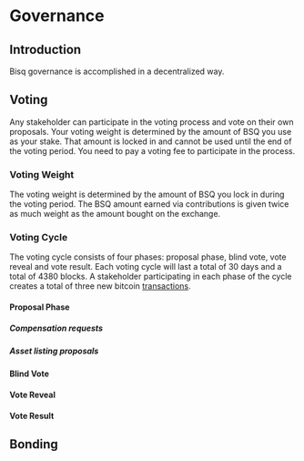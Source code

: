 # Governance

## Introduction

Bisq governance is accomplished in a decentralized way. 

## Voting
Any stakeholder can participate in the voting process and vote on their own proposals. 
Your voting weight is determined by the amount of BSQ you use as your stake. 
That amount is locked in and cannot be used until the end of the voting period. 
You need to pay a voting fee to participate in the process.

### Voting Weight
The voting weight is determined by the amount of BSQ you lock in during the voting period. The BSQ amount earned via contributions is given twice as much weight as the amount bought on the exchange. 

### Voting Cycle
The voting cycle consists of four phases: proposal phase, blind vote, vote reveal and vote result. Each voting cycle will last a total of 30 days and a total of 4380 blocks. A stakeholder participating in each phase of the cycle creates a total of three new bitcoin [transactions](bisqtx.md). 

#### Proposal Phase

##### Compensation requests
##### Asset listing proposals

#### Blind Vote 

#### Vote Reveal

#### Vote Result

## Bonding

